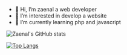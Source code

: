 - 👋 Hi, I’m zaenal a web developer
- 👀 I’m interested in develop a website
- 🌱 I’m currently learning php and javascript


<!---
Muhammadzaenalrizki/Muhammadzaenalrizki is a ✨ special ✨ repository because its `README.md` (this file) appears on your GitHub profile.
You can click the Preview link to take a look at your changes.
--->
![Zaenal's GitHub stats](https://github-readme-stats.vercel.app/api?username=Muhammadzaenalrizki&show_icons=true&theme=default)

[![Top Langs](https://github-readme-stats.vercel.app/api/top-langs/?username=Muhammadzaenalrizki&langs_count=8)](https://github.com/anuraghazra/github-readme-stats)
